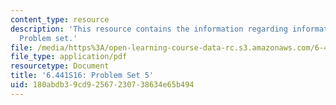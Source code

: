 ```yaml
---
content_type: resource
description: 'This resource contains the information regarding information theory:
  Problem set.'
file: /media/https%3A/open-learning-course-data-rc.s3.amazonaws.com/6-441-information-theory-spring-2016/180abdb39cd92567230738634e65b494_MIT6_441S16_problem_set5.pdf
file_type: application/pdf
resourcetype: Document
title: '6.441S16: Problem Set 5'
uid: 180abdb3-9cd9-2567-2307-38634e65b494
---
```

